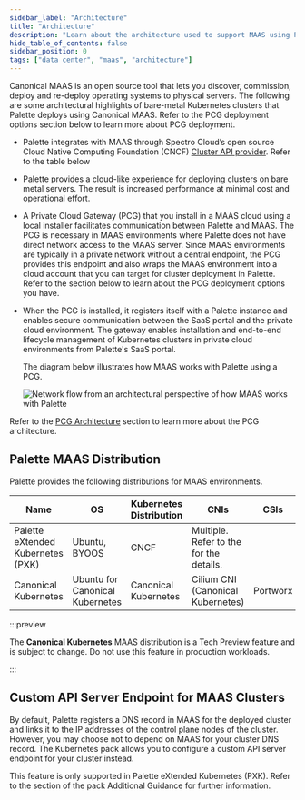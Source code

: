 ```yaml
---
sidebar_label: "Architecture"
title: "Architecture"
description: "Learn about the architecture used to support MAAS using Palette"
hide_table_of_contents: false
sidebar_position: 0
tags: ["data center", "maas", "architecture"]
---
```


Canonical MAAS is an open source tool that lets you discover, commission, deploy and re-deploy operating systems to
physical servers. The following are some architectural highlights of bare-metal Kubernetes clusters that Palette deploys
using Canonical MAAS. Refer to the PCG deployment options section below to learn more about PCG deployment.

- Palette integrates with MAAS through Spectro Cloud’s open source Cloud Native Computing Foundation (CNCF)
  [Cluster API provider](https://github.com/spectrocloud/cluster-api-provider-maas). Refer to the table below

- Palette provides a cloud-like experience for deploying clusters on bare metal servers. The result is increased
  performance at minimal cost and operational effort.

- A Private Cloud Gateway (PCG) that you install in a MAAS cloud using a local installer facilitates communication
  between Palette and MAAS. The PCG is necessary in MAAS environments where Palette does not have direct network access
  to the MAAS server. Since MAAS environments are typically in a private network without a central endpoint, the PCG
  provides this endpoint and also wraps the MAAS environment into a cloud account that you can target for cluster
  deployment in Palette. Refer to the section below to learn about the PCG deployment options you have.

- When the PCG is installed, it registers itself with a Palette instance and enables secure communication between the
  SaaS portal and the private cloud environment. The gateway enables installation and end-to-end lifecycle management of
  Kubernetes clusters in private cloud environments from Palette's SaaS portal.

  The diagram below illustrates how MAAS works with Palette using a PCG.

  ![Network flow from an architectural perspective of how MAAS works with Palette](/clusters_data-center_maas_arch-diagram-new.webp)

Refer to the [PCG Architecture](../../pcg/architecture.md) section to learn more about the PCG architecture.

## Palette MAAS Distribution

Palette provides the following distributions for MAAS environments.

| Name                              | OS                              | Kubernetes Distribution | CNIs                                                                                                                         | CSIs     |
| --------------------------------- | ------------------------------- | ----------------------- | ---------------------------------------------------------------------------------------------------------------------------- | -------- |
| Palette eXtended Kubernetes (PXK) | Ubuntu, BYOOS                   | CNCF                    | Multiple. Refer to the <VersionedLink text="pack information" url="/integrations/packs/?pack=kubernetes" /> for the details. |
| Canonical Kubernetes              | Ubuntu for Canonical Kubernetes | Canonical Kubernetes    | Cilium CNI (Canonical Kubernetes)                                                                                            | Portworx |

:::preview

The **Canonical Kubernetes** MAAS distribution is a Tech Preview feature and is subject to change. Do not use this
feature in production workloads.

:::

## Custom API Server Endpoint for MAAS Clusters

By default, Palette registers a DNS record in MAAS for the deployed cluster and links it to the IP addresses of the
control plane nodes of the cluster. However, you may choose not to depend on MAAS for your cluster DNS record. The
Kubernetes pack allows you to configure a custom API server endpoint for your cluster instead.

<!-- prettier-ignore-start -->

This feature is only supported in Palette eXtended Kubernetes (PXK). Refer to the <VersionedLink
  text="Custom API Server Endpoint for MAAS Clusters"
  url="/integrations/packs/?pack=kubernetes"
/>
section of the pack Additional Guidance for further information.

<!-- prettier-ignore-end -->
